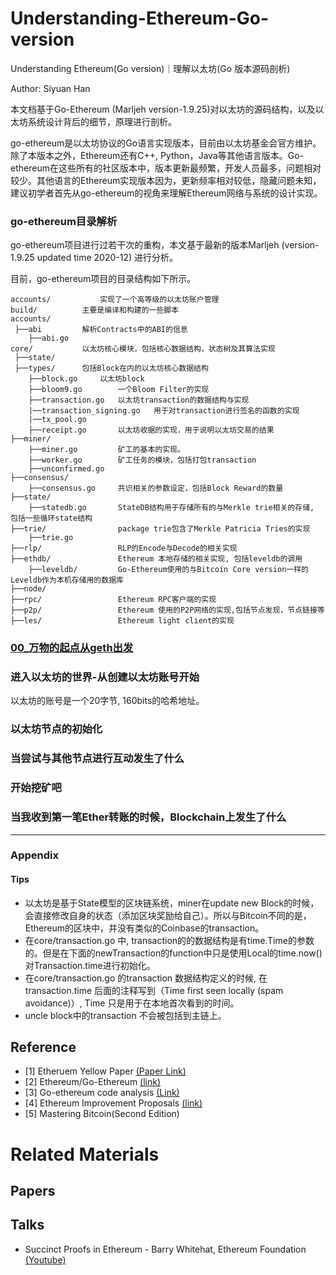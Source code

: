 # Understanding-Ethereum-Go-version
Understanding Ethereum(Go version)｜理解以太坊(Go 版本源码剖析)

Author: Siyuan Han 

本文档基于Go-Ethereum (Marljeh version-1.9.25)对以太坊的源码结构，以及以太坊系统设计背后的细节，原理进行剖析。

go-ethereum是以太坊协议的Go语言实现版本，目前由以太坊基金会官方维护。除了本版本之外，Ethereum还有C++, Python，Java等其他语言版本。Go-ethereum在这些所有的社区版本中，版本更新最频繁，开发人员最多，问题相对较少。其他语言的Ethereum实现版本因为，更新频率相对较低，隐藏问题未知，建议初学者首先从go-ethereum的视角来理解Ethereum网络与系统的设计实现。

### go-ethereum目录解析
go-ethereum项目进行过若干次的重构，本文基于最新的版本Marljeh (version-1.9.25 updated time 2020-12) 进行分析。

目前，go-ethereum项目的目录结构如下所示。

	accounts/       	实现了一个高等级的以太坊账户管理
	build/			主要是编译和构建的一些脚本
	accounts/
	 ├──abi			解析Contracts中的ABI的信息
	 	├──abi.go	
	core/			以太坊核心模块，包括核心数据结构，状态树及其算法实现
	 ├──state/
	 ├──types/		包括Block在内的以太坊核心数据结构
	 	├──block.go		以太坊block
		├──bloom9.go		一个Bloom Filter的实现
		├──transaction.go	以太坊transaction的数据结构与实现
		|──transaction_signing.go	用于对transaction进行签名的函数的实现
		|──tx_pool.go
		├──receipt.go		以太坊收据的实现，用于说明以太坊交易的结果
	├──miner/
		├──miner.go			矿工的基本的实现。
		├──worker.go		矿工任务的模块，包括打包transaction
		├──unconfirmed.go
	├──consensus/
		├──consensus.go		共识相关的参数设定，包括Block Reward的数量
	├──state/
		├──statedb.go		StateDB结构用于存储所有的与Merkle trie相关的存储, 包括一些循环state结构
	├──trie/				package trie包含了Merkle Patricia Tries的实现
		├──trie.go
	├──rlp/					RLP的Encode与Decode的相关实现
	├──ethdb/				Ethereum 本地存储的相关实现, 包括leveldb的调用
		├──leveldb/			Go-Ethereum使用的与Bitcoin Core version一样的Leveldb作为本机存储用的数据库
	├──node/				
	├──rpc/					Ethereum RPC客户端的实现
	├──p2p/					Ethereum 使用的P2P网络的实现,包括节点发现，节点链接等
	├──les/					Ethereum light client的实现

### [00_万物的起点从geth出发](00_geth.md) 


### 进入以太坊的世界-从创建以太坊账号开始
以太坊的账号是一个20字节, 160bits的哈希地址。

### 以太坊节点的初始化

### 当尝试与其他节点进行互动发生了什么

### 开始挖矿吧

### 当我收到第一笔Ether转账的时候，Blockchain上发生了什么



-----------------------------------------------------------

### Appendix

#### Tips

- 以太坊是基于State模型的区块链系统，miner在update new Block的时候，会直接修改自身的状态（添加区块奖励给自己）。所以与Bitcoin不同的是，Ethereum的区块中，并没有类似的Coinbase的transaction。
- 在core/transaction.go 中, transaction的的数据结构是有time.Time的参数的。但是在下面的newTransaction的function中只是使用Local的time.now()对Transaction.time进行初始化。
- 在core/transaction.go 的transaction 数据结构定义的时候, 在transaction.time 后面的注释写到（Time first seen locally (spam avoidance)）, Time 只是用于在本地首次看到的时间。
- uncle block中的transaction 不会被包括到主链上。

## Reference 

- [1] Etheruem Yellow Paper [(Paper Link)](https://ethereum.github.io/yellowpaper/paper.pdf)
- [2] Ethereum/Go-Ethereum [(link)](https://github.com/ethereum/go-ethereum)
- [3] Go-ethereum code analysis [(Link)](https://github.com/ZtesoftCS/go-ethereum-code-analysis) 
- [4] Ethereum Improvement Proposals [(link)](https://github.com/ethereum/EIPs)
- [5] Mastering Bitcoin(Second Edition)

# Related Materials

## Papers

## Talks
- Succinct Proofs in Ethereum - Barry Whitehat, Ethereum Foundation [(Youtube)](https://www.youtube.com/watch?v=TtsDNneTDDY)
